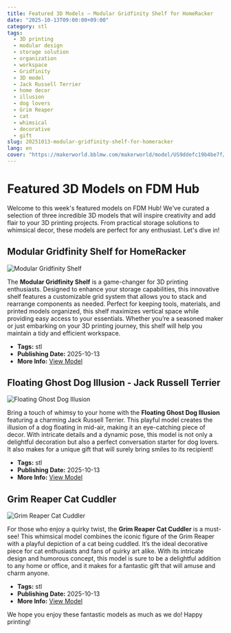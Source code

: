 ```yaml
---
title: Featured 3D Models – Modular Gridfinity Shelf for HomeRacker
date: "2025-10-13T09:00:00+09:00"
category: stl
tags:
  - 3D printing
  - modular design
  - storage solution
  - organization
  - workspace
  - Gridfinity
  - 3D model
  - Jack Russell Terrier
  - home decor
  - illusion
  - dog lovers
  - Grim Reaper
  - cat
  - whimsical
  - decorative
  - gift
slug: 20251013-modular-gridfinity-shelf-for-homeracker
lang: en
cover: "https://makerworld.bblmw.com/makerworld/model/US9ddefc19b4be7f/design/2025-10-13_75fbcc66cc9838.gif"
---
```


# Featured 3D Models on FDM Hub

Welcome to this week's featured models on FDM Hub! We've curated a selection of three incredible 3D models that will inspire creativity and add flair to your 3D printing projects. From practical storage solutions to whimsical decor, these models are perfect for any enthusiast. Let's dive in!

## Modular Gridfinity Shelf for HomeRacker

![Modular Gridfinity Shelf](https://makerworld.bblmw.com/makerworld/model/US9ddefc19b4be7f/design/2025-10-13_75fbcc66cc9838.gif)

The **Modular Gridfinity Shelf** is a game-changer for 3D printing enthusiasts. Designed to enhance your storage capabilities, this innovative shelf features a customizable grid system that allows you to stack and rearrange components as needed. Perfect for keeping tools, materials, and printed models organized, this shelf maximizes vertical space while providing easy access to your essentials. Whether you’re a seasoned maker or just embarking on your 3D printing journey, this shelf will help you maintain a tidy and efficient workspace.

- **Tags:** stl
- **Publishing Date:** 2025-10-13
- **More Info:** [View Model](https://makerworld.com/en/models/1885218-modular-gridfinity-shelf-for-homeracker)

## Floating Ghost Dog Illusion - Jack Russell Terrier

![Floating Ghost Dog Illusion](https://makerworld.bblmw.com/makerworld/model/USdfc8cb5d2c41eb/design/2025-10-13_011bd10d47a628.jpg)

Bring a touch of whimsy to your home with the **Floating Ghost Dog Illusion** featuring a charming Jack Russell Terrier. This playful model creates the illusion of a dog floating in mid-air, making it an eye-catching piece of decor. With intricate details and a dynamic pose, this model is not only a delightful decoration but also a perfect conversation starter for dog lovers. It also makes for a unique gift that will surely bring smiles to its recipient!

- **Tags:** stl
- **Publishing Date:** 2025-10-13
- **More Info:** [View Model](https://makerworld.com/en/models/1885488-floating-ghost-dog-illusion-jack-russell-terrier)

## Grim Reaper Cat Cuddler

![Grim Reaper Cat Cuddler](https://makerworld.bblmw.com/makerworld/model/USa9080d295aa5dd/design/2025-10-13_4433e6ee8525f.jpg)

For those who enjoy a quirky twist, the **Grim Reaper Cat Cuddler** is a must-see! This whimsical model combines the iconic figure of the Grim Reaper with a playful depiction of a cat being cuddled. It’s the ideal decorative piece for cat enthusiasts and fans of quirky art alike. With its intricate design and humorous concept, this model is sure to be a delightful addition to any home or office, and it makes for a fantastic gift that will amuse and charm anyone.

- **Tags:** stl
- **Publishing Date:** 2025-10-13
- **More Info:** [View Model](https://makerworld.com/en/models/1886161-death-petting-cat)

We hope you enjoy these fantastic models as much as we do! Happy printing!